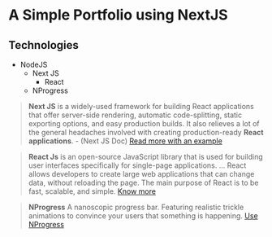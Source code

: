 # A Simple Portfolio using NextJS

## Technologies

- NodeJS
  - Next JS
    - React
  - NProgress

> **Next JS** is a widely-used framework for building React applications that offer server-side rendering, automatic code-splitting, static exporting options, and easy production builds. It also relieves a lot of the general headaches involved with creating production-ready **React applications**. - (Next JS Doc) [Read more with an example](https://nextjs.org/docs)

> **React Js** is an open-source JavaScript library that is used for building user interfaces specifically for single-page applications. ... React allows developers to create large web applications that can change data, without reloading the page. The main purpose of React is to be fast, scalable, and simple. [Know more](https://reactjs.org/tutorial/tutorial.html)

> **NProgress** A nanoscopic progress bar. Featuring realistic trickle animations to convince your users that something is happening. [Use NProgress](https://dev.to/vvo/show-a-top-progress-bar-on-fetch-and-router-events-in-next-js-4df3)
